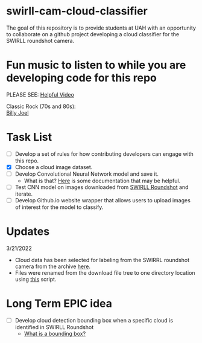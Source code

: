 # swirll-cam-cloud-classifier
The goal of this repository is to provide students at UAH with an opportunity to collaborate on a github project developing a cloud classifier for the SWIRLL roundshot camera. 

# Fun music to listen to while you are developing code for this repo

PLEASE SEE: [Helpful Video](https://www.youtube.com/watch?v=dQw4w9WgXcQ)

Classic Rock (70s and 80s):\
[Billy Joel](https://www.youtube.com/watch?v=uqFiBBmVlj4)

# Task List
- [ ] Develop a set of rules for how contributing developers can engage with this repo. 
- [x] Choose a cloud image dataset.
- [ ] Develop Convolutional Neural Network model and save it. 
  - What is that? [Here](https://www.tensorflow.org/tutorials/images/cnn) is some documentation that may be helpful. 
- [ ] Test CNN model on images downloaded from [SWIRLL Roundshot](https://uah.roundshot.com/swirll/) and iterate. 
- [ ] Develop Github.io website wrapper that allows users to upload images of interest for the model to classify.

# Updates
3/21/2022 
- Cloud data has been selected for labeling from the SWIRRL roundshot camera from the archive
[here](https://www.nsstc.uah.edu/swirll/cams/swirll/loopgen/). 
- Files were renamed from the download file tree to one directory location using [this](./data/sortfiles.py) script. 

# Long Term EPIC idea
- [ ] Develop cloud detection bounding box when a specific cloud is identified in SWIRLL Roundshot
  - [What is a bounding box?](https://d2l.ai/chapter_computer-vision/bounding-box.html)
